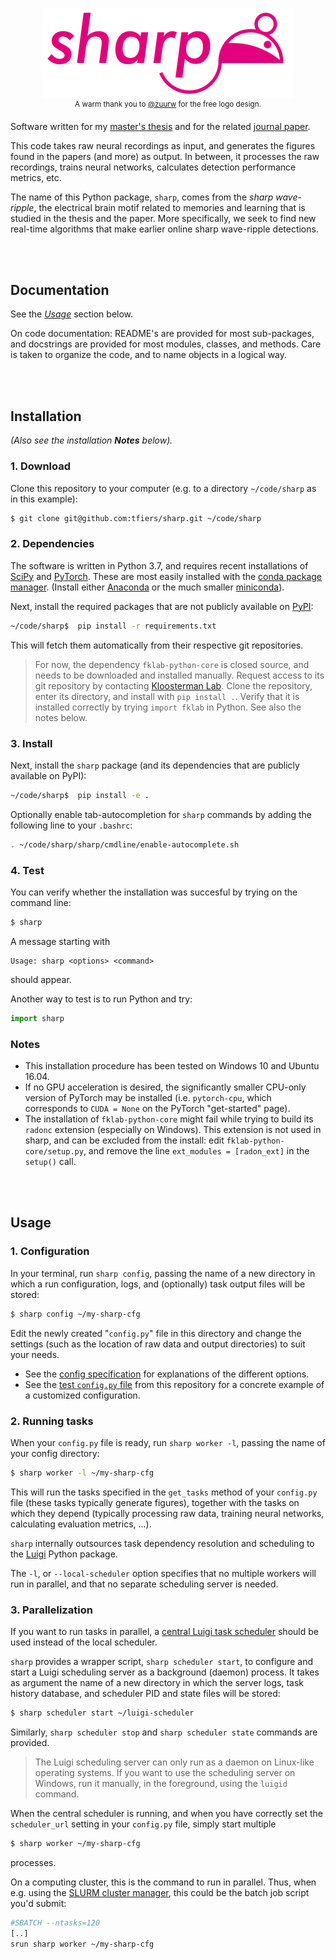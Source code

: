 <p align="center">
  <img src="logo.png" alt="Logo for this project: a stylized rat and the name "Sharp">
  <br>
  <sup>A warm thank you to <a href="https://github.com/zuurw">@zuurw</a> for the free logo design.</sup>
</p>

Software written for my [master's thesis](https://github.com/tfiers/master-thesis) 
and for the related [journal paper](https://github.com/tfiers/neural-network-paper).

This code takes raw neural recordings as input, and generates the figures found
in the papers (and more) as output. In between, it processes the raw
recordings, trains neural networks, calculates detection performance metrics,
etc.

The name of this Python package, `sharp`, comes from the _sharp wave-ripple_,
the electrical brain motif related to memories and learning that is studied
in the thesis and the paper. More specifically, we seek to find new real-time
algorithms that make earlier online sharp wave-ripple detections.




<br>
<br>

## Documentation

See the [_Usage_](#Usage) section below.

On code documentation: README's are provided for most sub-packages,
and docstrings are provided for most modules, classes, and methods.
Care is taken to organize the code, and to name objects in a logical way.




<br>
<br>

## Installation

*(Also see the installation __Notes__ below).*

### 1. Download

Clone this repository to your computer (e.g. to a directory `~/code/sharp` as
in this example):
```bash
$ git clone git@github.com:tfiers/sharp.git ~/code/sharp
```

### 2. Dependencies

The software is written in Python 3.7, and requires recent installations of
[SciPy](https://scipy.org/) and [PyTorch](https://pytorch.org/).
These are most easily installed with the [conda package manager](https://conda.io/docs/index.html).
(Install either [Anaconda](https://www.anaconda.com/distribution/)
or the much smaller [miniconda](https://docs.conda.io/en/latest/miniconda.html)).

Next, install the required packages that are not publicly available on
[PyPI](https://pypi.org/):
```bash
~/code/sharp$  pip install -r requirements.txt
```
This will fetch them automatically from their respective git repositories.

> For now, the dependency `fklab-python-core` is closed source, and needs to be
downloaded and installed manually. Request access to its git repository by
contacting [Kloosterman Lab](https://kloostermanlab.org/). Clone the
repository, enter its directory, and install with `pip install .`. Verify that
it is installed correctly by trying `import fklab` in Python. See also the
notes below.


### 3. Install

Next, install the `sharp` package (and its dependencies that are publicly 
available on PyPI):
```bash
~/code/sharp$  pip install -e .
```

Optionally enable tab-autocompletion for `sharp` commands by adding the
following line to your `.bashrc`:
```sh
. ~/code/sharp/sharp/cmdline/enable-autocomplete.sh
```


### 4. Test

You can verify whether the installation was succesful by trying on the command
line:

```bash
$ sharp
```

A message starting with 
```
Usage: sharp <options> <command>
```
should appear.


Another way to test is to run Python and try:

```py
import sharp
```


### Notes

- This installation procedure has been tested on Windows 10 and Ubuntu 16.04.
- If no GPU acceleration is desired, the significantly smaller CPU-only 
  version of PyTorch may be installed (i.e. `pytorch-cpu`, which corresponds 
  to `CUDA = None` on the PyTorch "get-started" page).
- The installation of `fklab-python-core` might fail while trying to build its
  `radonc` extension (especially on Windows). This extension is not used in
   sharp, and can be excluded from the install: edit `fklab-python-core/setup.py`,
   and remove the line `ext_modules = [radon_ext]` in the `setup()` call.




<br>
<br>

## Usage

### 1. Configuration

In your terminal, run `sharp config`, passing the name of a new directory in
which a run configuration, logs, and (optionally) task output files will be
stored:

```bash
$ sharp config ~/my-sharp-cfg
```

Edit the newly created "`config.py`" file in this directory and change the
settings (such as the location of raw data and output directories) to suit your
needs.

- See the [config specification](/sharp/config/spec.py) for explanations of the
different options.
- See the [test `config.py` file](/tests/system/config.py) from this repository
for a concrete example of a customized configuration.


### 2. Running tasks

When your `config.py` file is ready, run `sharp worker -l`, passing the name
of your config directory:
```bash
$ sharp worker -l ~/my-sharp-cfg
```
This will run the tasks specified in the `get_tasks` method of your `config.py`
file (these tasks typically generate figures), together with the tasks on which
they depend (typically processing raw data, training neural networks,
calculating evaluation metrics, ...).

`sharp` internally outsources task dependency resolution and scheduling to
the [Luigi](https://luigi.readthedocs.io) Python package.

The `-l`, or `--local-scheduler` option specifies that no multiple workers
will run in parallel, and that no separate scheduling server is needed.



### 3. Parallelization

If you want to run tasks in parallel, a [central Luigi task scheduler](https://luigi.readthedocs.io/en/stable/central_scheduler.html)
should be used instead of the local scheduler.

`sharp` provides a wrapper script, `sharp scheduler start`, to configure and
start a Luigi scheduling server as a background (daemon) process. It takes as
argument the name of a new directory in which the server logs, task history
database, and scheduler PID and state files will be stored:
```bash
$ sharp scheduler start ~/luigi-scheduler
```

Similarly, `sharp scheduler stop` and `sharp scheduler state` commands are
provided.

> The Luigi scheduling server can only run as a daemon on Linux-like operating
systems. If you want to use the scheduling server on Windows, run it manually,
in the foreground, using the `luigid` command.


When the central scheduler is running, and when you have correctly set the
`scheduler_url` setting in your `config.py` file, simply start multiple
```bash
$ sharp worker ~/my-sharp-cfg
```
processes.

On a computing cluster, this is the command to run in parallel.
Thus, when e.g. using the [SLURM cluster manager](https://slurm.schedmd.com/overview.html),
this could be the batch job script you'd submit:
```bash
#SBATCH --ntasks=120
[..]
srun sharp worker ~/my-sharp-cfg
```
